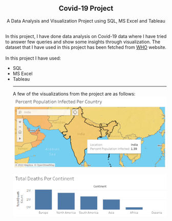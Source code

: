 <center>
  <h2 align='center'>Covid-19 Project</h2>
  <p align='center'>A Data Analysis and Visualization Project using SQL, MS Excel and Tableau</p>
</center>
<br>
In this project, I have done data analysis on Covid-19 data where I have tried to answer few queries and show some insights through visualization. The dataset that I have used in this project has been fetched from <a href='https://ourworldindata.org/covid-deaths'>WHO</a> website. 
<br><br>
In this project I have used:
<ul>
  <li>SQL</li>
<li>MS Excel</li>
<li>Tableau</li>

<hr>
A few of the visualizations from the project are as follows:
<div>
  <img src='percent_population_infected.png'>
</div>
  <br>
<div>
<img src='death_count_per_conti.png'>
</div>

